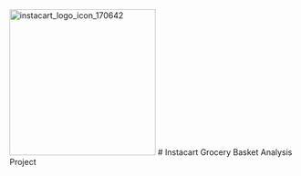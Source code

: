 <img width="256" alt="instacart_logo_icon_170642" src="https://github.com/user-attachments/assets/5205d326-98ca-4a7b-b19e-5c64be3fb8cc">
# Instacart Grocery Basket Analysis Project
